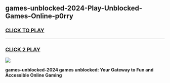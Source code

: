 
## games-unblocked-2024-Play-Unblocked-Games-Online-p0rry
<h3>
<a href="https://premium76.site?title=games-unblocked-2024&ref=24A">CLICK TO PLAY</a></h3>
<hr>

<h3>
<a href="https://premium76.site?title=games-unblocked-2024&ref=24A">CLICK 2 PLAY</a>
  
</h3>

<a href="https://premium76.site?title=games-unblocked-2024&ref=24A"><img src="https://clearcache.store/games.png"></a>


**games-unblocked-2024 games unblocked: Your Gateway to Fun and Accessible Online Gaming**
